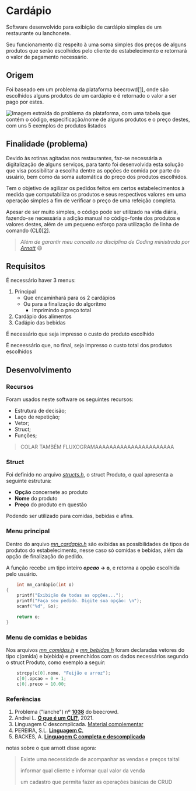 # Cardápio

Software desenvolvido para exibição de cardápio simples de um restaurante ou lanchonete.

Seu funcionamento diz respeito à uma soma simples dos preços de alguns produtos que serão escolhidos pelo cliente do estabelecimento e retornará o valor de pagamento necessário.

## Origem

Foi baseado em um problema da plataforma beecrowd[[1](#referências)], onde são escolhidos alguns produtos de um cardápio e é retornado o valor a ser pago por estes.

![Imagem extraída do problema da plataforma, com uma tabela que contém o código, especificação/nome de alguns produtos e o preço destes, com uns 5 exemplos de produtos listados](https://resources.beecrowd.com.br/gallery/images/problems/UOJ_1038_pt.png)

## Finalidade (problema)

Devido às rotinas agitadas nos restaurantes, faz-se necessária a digitalização de alguns serviços, para tanto foi desenvolvida esta solução que visa possibilitar a escolha dentre as opções de comida por parte do usuário, bem como da soma automática do preço dos produtos escolhidos.

Tem o objetivo de agilizar os pedidos feitos em certos estabelecimentos à medida que computabiliza os produtos e seus respectivos valores em uma operação simples a fim de verificar o preço de uma refeição completa.

Apesar de ser muito simples, o código pode ser utilizado na vida diária, fazendo-se necessária a adição manual no código-fonte dos produtos e valores destes, além de um pequeno esforço para utilização de linha de comando (CLI)[[2](#referências)].

> *Além de garantir meu conceito na disciplina de Coding ministrada por [Arnott](https://www.linkedin.com/in/arnottcaiado/)* 😄

## Requisitos

É necessário haver 3 menus:

1. Principal
   * Que encaminhará para os 2 cardápios
   * Ou para a finalização do algoritmo
     * Imprimindo o preço total
2. Cardápio dos alimentos
3. Cadápio das bebidas

É necessário que seja impresso o custo do produto escolhido

É neceessário que, no final, seja impresso o custo total dos produtos escolhidos

## Desenvolvimento

### Recursos

Foram usados neste software os seguintes recursos:

* Estrutura de decisão;
* Laço de repetição;
* Vetor;
* Struct;
* Funções;

> COLAR TAMBÉM FLUXOGRAMAAAAAAAAAAAAAAAAAAAAAA

### Struct

Foi definido no arquivo *[structs.h](https://github.com/brazadrian/aprendendo-C/blob/master/Intermediaria/5_at_final_pedidos/structs.h)*, o struct Produto, o qual apresenta a seguinte estrutura:

- **Opção** concernete ao produto
- **Nome** do produto
- **Preço** do produto em questão

Podendo ser utilizado para comidas, bebidas e afins.

### Menu principal

Dentro do arquivo [*mn_cardapio.h*](https://github.com/brazadrian/aprendendo-C/blob/master/Intermediaria/5_at_final_pedidos/mn_cardapio.h) são exibidas as possibilidades de tipos de produtos do estabelecimento, nesse caso só comidas e bebidas, além da opção de finalização do pedido.

A função recebe um tipo inteiro ***opcao* → o**, e retorna a opção escolhida pelo usuário.

~~~c
    int mn_cardapio(int o)
{
    printf("Exibição de todas as opções...");
    printf("Faça seu pedido. Digite sua opção: \n");
    scanf("%d", &o);

    return o;
}
~~~

### Menu de comidas e bebidas

Nos arquivos [*mn_comidas.h*](https://github.com/brazadrian/aprendendo-C/blob/master/Intermediaria/5_at_final_pedidos/mn_bebidas.h) e [*mn_bebidas.h*](https://github.com/brazadrian/aprendendo-C/blob/master/Intermediaria/5_at_final_pedidos/mn_bebidas.h) foram declaradas vetores do tipo c(omida) e b(ebida) e preenchidos com os dados necessários segundo o struct Produto, como exemplo a seguir:

~~~c
    strcpy(c[0].nome, "Feijão e arroz");
    c[0].opcao = 0 + 1;
    c[0].preco = 10.00;
~~~

### Referências

1. Problema ("lanche") nº [**1038**](https://www.beecrowd.com.br/judge/pt/problems/view/1038) do beecrowd.
2. Andrei L. **[O que é um CLI?](https://www.hostinger.com.br/tutoriais/o-que-e-cli)**, 2021.
3. Linguagem C descomplicada. [Material complementar](https://programacaodescomplicada.wordpress.com/complementar/)
4. PEREIRA, S.L. [**Linguagem C**.](https://www.ime.usp.br/~slago/slago-C.pdf)
5. BACKES, A. [**Linguagem C completa e descomplicada**](https://www.amazon.com.br/Linguagem-C-ANDR%C3%89-BACKES/dp/8535291067)


notas sobre o que arnott disse agora:

> Existe uma necessidade de acompanhar as vendas e preços taltal
>
> informar qual cliente e informar qual valor da venda
>
> um cadastro que permita fazer as operações básicas de CRUD
